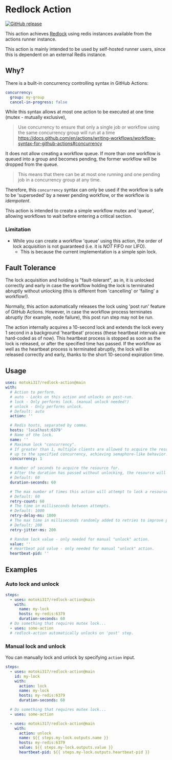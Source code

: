 # Redlock Action

[![GitHub release](https://img.shields.io/github/release/motoki317/redlock-action.svg)](https://github.com/motoki317/redlock-action/releases/)

This action achieves
[Redlock](https://redis.io/docs/latest/develop/use/patterns/distributed-locks/)
using redis instances available from the actions runner instance.

This action is mainly intended to be used by self-hosted runner users, since
this is dependent on an external Redis instance.

## Why?

There is a built-in concurrency controlling syntax in GitHub Actions:

```yaml
concurrency:
  group: my-group
  cancel-in-progress: false
```

While this syntax allows at most one action to be executed at one time (mutex -
mutually exclusive),

> Use concurrency to ensure that only a single job or workflow using the same
> concurrency group will run at a time
> https://docs.github.com/en/actions/writing-workflows/workflow-syntax-for-github-actions#concurrency

It does not allow creating a workflow queue. If more than one workflow is queued
into a group and becomes pending, the former workflow will be dropped from the
queue.

> This means that there can be at most one running and one pending job in a
> concurrency group at any time.

Therefore, this `concurrency` syntax can only be used if the workflow is safe to be 'superseded' by
a newer pending workflow, or the workflow is *idempotent*.

This action is intended to create a simple workflow mutex and 'queue', allowing
workflows to wait before entering a critical section.

### Limitation

- While you can create a workflow 'queue' using this action, the order of lock
  acquisition is not guaranteed (i.e. it is _NOT_ FIFO nor LIFO).
  - This is because the current implementation is a simple spin lock.

## Fault Tolerance

The lock acquisition and holding is "fault-tolerant", as in, it is unlocked
correctly and early in case the workflow holding the lock is terminated abruptly
without unlocking (this is different from 'cancelling' or 'failing' a
workflow!).

Normally, this action automatically releases the lock using 'post run' feature
of GitHub Actions. However, in case the workflow process terminates abruptly
(for example, node failure), this post run step may not be run.

The action internally acquires a 10-second lock and extends the lock every 1
second in a background 'heartbeat' process (these heartbeat intervals are
hard-coded as of now). This heartbeat process is stopped as soon as the lock is
released, or after the specified time has passed. If the workflow as well as the
heartbeat process is terminated abruptly, the lock will be released correctly
and early, thanks to the short 10-second expiration time.

## Usage

```yaml
uses: motoki317/redlock-action@main
with:
  # Action to perform.
  # auto - Locks on this action and unlocks on post-run.
  # lock - Only performs lock. (manual unlock needed!)
  # unlock - Only performs unlock.
  # Default: auto
  action: ''

  # Redis hosts, separated by comma.
  hosts: 'localhost:6379'
  # Name of the lock.
  name: ''
  # Maximum lock "concurrency".
  # If greater than 1, multiple clients are allowed to acquire the resource at the same time
  # up to the specified concurrency, achieving semaphore-like behavior.
  concurrency: 1

  # Number of seconds to acquire the resource for.
  # After the duration has passed without unlocking, the resource will be automatically unlocked.
  # Default: 60
  duration-seconds: 60

  # The max number of times this action will attempt to lock a resource before giving up.
  # Default: 60
  retry-count: 60
  # The time in milliseconds between attempts.
  # Default: 1000
  retry-delay-ms: 1000
  # The max time in milliseconds randomly added to retries to improve performance under high contention.
  # Default: 200
  retry-jitter-ms: 200

  # Random lock value - only needed for manual "unlock" action.
  value: ''
  # Heartbeat pid value - only needed for manual "unlock" action.
  heartbeat-pid: ''
```

## Examples

### Auto lock and unlock

```yaml
steps:
  - uses: motoki317/redlock-action@main
    with:
      name: my-lock
      hosts: my-redis:6379
      duration-seconds: 60
  # Do something that requires mutex lock...
  - uses: some-action
  # redlock-action automatically unlocks on 'post' step.
```

### Manual lock and unlock

You can manually lock and unlock by specifying `action` input.

```yaml
steps:
  - uses: motoki317/redlock-action@main
    id: my-lock
    with:
      action: lock
      name: my-lock
      hosts: my-redis:6379
      duration-seconds: 60

  # Do something that requires mutex lock...
  - uses: some-action

  - uses: motoki317/redlock-action@main
    with:
      action: unlock
      name: ${{ steps.my-lock.outputs.name }}
      hosts: my-redis:6379
      value: ${{ steps.my-lock.outputs.value }}
      heartbeat-pid: ${{ steps.my-lock.outputs.heartbeat-pid }}
```
